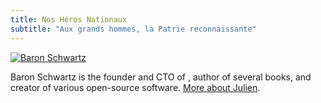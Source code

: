 ```yaml
---
title: Nos Héros Nationaux
subtitle: "Aux grands hommes, la Patrie reconnaissante"
---
```

[![Baron Schwartz](/img/baron-square.jpg)](https://www.xaprb.com)

Baron Schwartz is the founder and CTO of [](https://vividcortex.com), author of
several books, and creator of various open-source software. [More about Julien](https://www.xaprb.com/).
